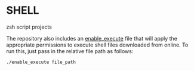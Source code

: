 # SHELL
zsh script projects

The repository also includes an <a href="./enable_execute">enable_execute</a> file that will apply the appropriate permissions to execute shell files downloaded from online.
To run this, just pass in the relative file path as follows:
<pre><code>./enable_execute file_path</code></pre>
